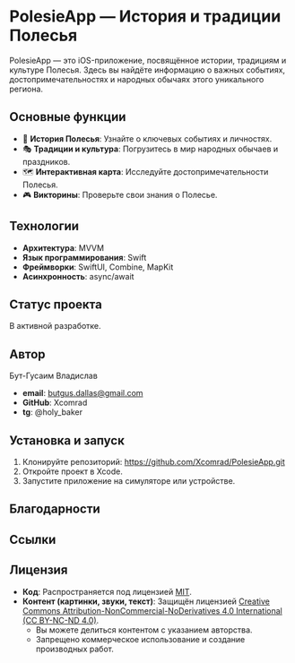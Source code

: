 # PolesieApp — История и традиции Полесья

PolesieApp — это iOS-приложение, посвящённое истории, традициям и культуре Полесья. Здесь вы найдёте информацию о важных событиях, достопримечательностях и народных обычаях этого уникального региона.

## Основные функции
- 📖 **История Полесья**: Узнайте о ключевых событиях и личностях.
- 🎭 **Традиции и культура**: Погрузитесь в мир народных обычаев и праздников.
- 🗺️ **Интерактивная карта**: Исследуйте достопримечательности Полесья.
- 🎮 **Викторины**: Проверьте свои знания о Полесье.

## Технологии
- **Архитектура**: MVVM
- **Язык программирования**: Swift
- **Фреймворки**: SwiftUI, Combine, MapKit
- **Асинхронность**: async/await

## Статус проекта
В активной разработке. 

## Автор
Бут-Гусаим Владислав
- **email**: butgus.dallas@gmail.com
- **GitHub**: Xcomrad
- **tg**: @holy_baker

## Установка и запуск
1. Клонируйте репозиторий: https://github.com/Xcomrad/PolesieApp.git
2. Откройте проект в Xcode.
3. Запустите приложение на симуляторе или устройстве.

## Благодарности
## Ссылки

## Лицензия
- **Код**: Распространяется под лицензией [MIT](LICENSE).
- **Контент (картинки, звуки, текст)**: Защищён лицензией [Creative Commons Attribution-NonCommercial-NoDerivatives 4.0 International (CC BY-NC-ND 4.0)](CONTENT_LICENSE).
  - Вы можете делиться контентом с указанием авторства.
  - Запрещено коммерческое использование и создание производных работ.
